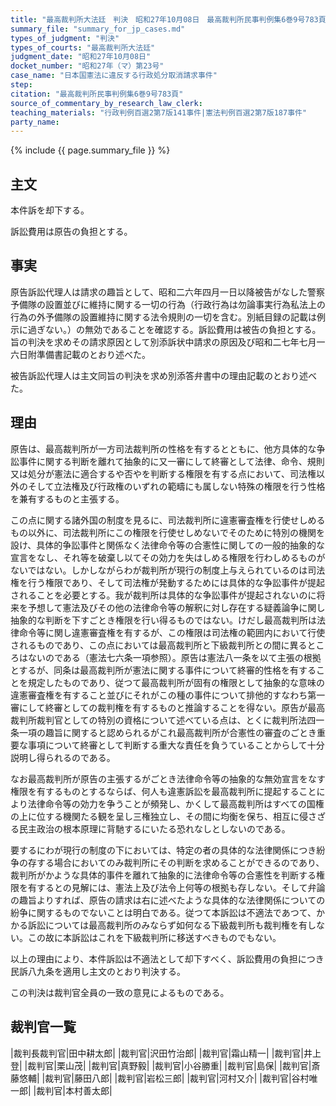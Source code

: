 ```yaml
---
title: "最高裁判所大法廷　判決　昭和27年10月08日　最高裁判所民事判例集6巻9号783頁"
summary_file: "summary_for_jp_cases.md"
types_of_judgment: "判決"
types_of_courts: "最高裁判所大法廷"
judgment_date: "昭和27年10月08日"
docket_number: "昭和27年（マ）第23号"
case_name: "日本国憲法に違反する行政処分取消請求事件"
step:
citation: "最高裁判所民事判例集6巻9号783頁"
source_of_commentary_by_research_law_clerk:
teaching_materials: "行政判例百選2第7版141事件|憲法判例百選2第7版187事件"
party_name:
---
```



{% include {{ page.summary_file }}  %}







## 主文



本件訴を却下する。

訴訟費用は原告の負担とする。





## 事実



原告訴訟代理人は請求の趣旨として、昭和二六年四月一日以降被告がなした警察予備隊の設置並びに維持に関する一切の行為（行政行為は勿論事実行為私法上の行為の外予備隊の設置維持に関する法令規則の一切を含む。別紙目録の記載は例示に過ぎない。）の無効であることを確認する。訴訟費用は被告の負担とする。旨の判決を求めその請求原因として別添訴状中請求の原因及び昭和二七年七月一六日附準備書記載のとおり述べた。

被告訴訟代理人は主文同旨の判決を求め別添答弁書中の理由記載のとおり述べた。





## 理由



原告は、最高裁判所が一方司法裁判所の性格を有するとともに、他方具体的な争訟事件に関する判断を離れて抽象的に又一審にして終審として法律、命令、規則又は処分が憲法に適合するや否やを判断する権限を有する点において、司法権以外のそして立法権及び行政権のいずれの範疇にも属しない特殊の権限を行う性格を兼有するものと主張する。

この点に関する諸外国の制度を見るに、司法裁判所に違憲審査権を行使せしめるもの以外に、司法裁判所にこの権限を行使せしめないでそのために特別の機関を設け、具体的争訟事件と関係なく法律命令等の合憲性に関しての一般的抽象的な宣言をなし、それ等を破棄し以てその効力を失はしめる権限を行わしめるものがないではない。しかしながらわが裁判所が現行の制度上与えられているのは司法権を行う権限であり、そして司法権が発動するためには具体的な争訟事件が提起されることを必要とする。我が裁判所は具体的な争訟事件が提起されないのに将来を予想して憲法及びその他の法律命令等の解釈に対し存在する疑義論争に関し抽象的な判断を下すごとき権限を行い得るものではない。けだし最高裁判所は法律命令等に関し違憲審査権を有するが、この権限は司法権の範囲内において行使されるものであり、この点においては最高裁判所と下級裁判所との間に異るところはないのである（憲法七六条一項参照）。原告は憲法八一条を以て主張の根拠とするが、同条は最高裁判所が憲法に関する事件について終審的性格を有することを規定したものであり、従つて最高裁判所が固有の権限として抽象的な意味の違憲審査権を有すること並びにそれがこの種の事件について排他的すなわち第一審にして終審としての裁判権を有するものと推論することを得ない。原告が最高裁判所裁判官としての特別の資格について述べている点は、とくに裁判所法四一条一項の趣旨に関すると認められるがこれ最高裁判所が合憲性の審査のごとき重要な事項について終審として判断する重大な責任を負うていることからして十分説明し得られるのである。

なお最高裁判所が原告の主張するがごとき法律命令等の抽象的な無効宣言をなす権限を有するものとするならば、何人も違憲訴訟を最高裁判所に提起することにより法律命令等の効力を争うことが頻発し、かくして最高裁判所はすべての国権の上に位する機関たる観を呈し三権独立し、その間に均衡を保ち、相互に侵さざる民主政治の根本原理に背馳するにいたる恐れなしとしないのである。

要するにわが現行の制度の下においては、特定の者の具体的な法律関係につき紛争の存する場合においてのみ裁判所にその判断を求めることができるのであり、裁判所がかような具体的事件を離れて抽象的に法律命令等の合憲性を判断する権限を有するとの見解には、憲法上及び法令上何等の根拠も存しない。そして弁論の趣旨よりすれば、原告の請求は右に述べたような具体的な法律関係についての紛争に関するものでないことは明白である。従つて本訴訟は不適法であつて、かかる訴訟については最高裁判所のみならず如何なる下級裁判所も裁判権を有しない。この故に本訴訟はこれを下級裁判所に移送すべきものでもない。

以上の理由により、本件訴訟は不適法として却下すべく、訴訟費用の負担につき民訴八九条を適用し主文のとおり判決する。

この判決は裁判官全員の一致の意見によるものである。

## 裁判官一覧

|裁判長裁判官|田中耕太郎|
|裁判官|沢田竹治郎|
|裁判官|霜山精一|
|裁判官|井上登|
|裁判官|栗山茂|
|裁判官|真野毅|
|裁判官|小谷勝重|
|裁判官|島保|
|裁判官|斎藤悠輔|
|裁判官|藤田八郎|
|裁判官|岩松三郎|
|裁判官|河村又介|
|裁判官|谷村唯一郎|
|裁判官|本村善太郎|



